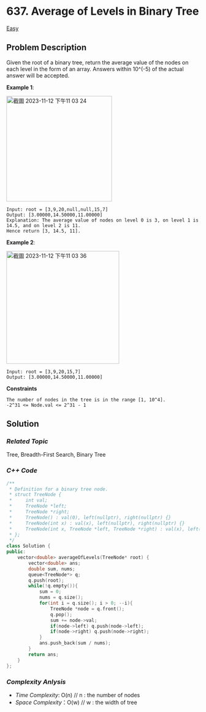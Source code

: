 # 637. Average of Levels in Binary Tree
[Easy](https://leetcode.com/problems/average-of-levels-in-binary-tree/description/)

## Problem Description

Given the root of a binary tree, return the average value of the nodes on each level in the form of an array. Answers within 10^(-5) of the actual answer will be accepted.


**Example 1**:

<img width="275" alt="截圖 2023-11-12 下午11 03 24" src="https://github.com/Eddiecc06/LeetCode/assets/18256877/c93b7303-e469-459f-b85a-5c7fca1c9cdb">

```
Input: root = [3,9,20,null,null,15,7]
Output: [3.00000,14.50000,11.00000]
Explanation: The average value of nodes on level 0 is 3, on level 1 is 14.5, and on level 2 is 11.
Hence return [3, 14.5, 11].
```
**Example 2**:

<img width="294" alt="截圖 2023-11-12 下午11 03 36" src="https://github.com/Eddiecc06/LeetCode/assets/18256877/edae7685-f75d-46fb-bd54-b9a02507b736">

```
Input: root = [3,9,20,15,7]
Output: [3.00000,14.50000,11.00000]
```

**Constraints**
```
The number of nodes in the tree is in the range [1, 10^4].
-2^31 <= Node.val <= 2^31 - 1
```

## Solution

### _Related Topic_
   Tree, Breadth-First Search, Binary Tree


### _C++ Code_
```cpp
/**
 * Definition for a binary tree node.
 * struct TreeNode {
 *     int val;
 *     TreeNode *left;
 *     TreeNode *right;
 *     TreeNode() : val(0), left(nullptr), right(nullptr) {}
 *     TreeNode(int x) : val(x), left(nullptr), right(nullptr) {}
 *     TreeNode(int x, TreeNode *left, TreeNode *right) : val(x), left(left), right(right) {}
 * };
 */
class Solution {
public:
    vector<double> averageOfLevels(TreeNode* root) {
        vector<double> ans;
        double sum, nums;
        queue<TreeNode*> q;
        q.push(root);
        while(!q.empty()){
            sum = 0;
            nums = q.size();
            for(int i = q.size(); i > 0; --i){
                TreeNode *node = q.front();
                q.pop();
                sum += node->val;
                if(node->left) q.push(node->left);
                if(node->right) q.push(node->right);
            }
            ans.push_back(sum / nums);
        }
        return ans;
    }
};
```

### _Complexity Anlysis_
- _Time Complexity_: O(n) // n : the number of nodes
- _Space Complexity_：O(w) // w : the width of tree
